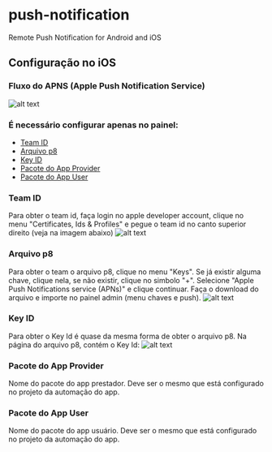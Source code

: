 # push-notification
Remote Push Notification for Android and iOS

## Configuração no iOS 
### Fluxo do APNS (Apple Push Notification Service)
![alt text](https://git.codificar.com.br/laravel-libs/push-notification/raw/master/img/authtoken.png)

### É necessário configurar apenas no painel: 
- [Team ID](#team-id)
- [Arquivo p8](#arquivo-p8)
- [Key ID](#key-id)
- [Pacote do App Provider](#pacote-do-app-provider)
- [Pacote do App User](#pacote-do-app-user)

### Team ID
Para obter o team id, faça login no apple developer account, clique no menu "Certificates, Ids & Profiles" e pegue o team id no canto superior direito (veja na imagem abaixo)
![alt text](https://git.codificar.com.br/laravel-libs/push-notification/raw/master/img/team_id.png)


### Arquivo p8
Para obter o team o arquivo p8, clique no menu "Keys". Se já existir alguma chave, clique nela, se não existir, clique no simbolo "+". Selecione "Apple Push Notifications service (APNs)" e clique continuar. Faça o download do arquivo e importe no painel admin (menu chaves e push).
![alt text](https://git.codificar.com.br/laravel-libs/push-notification/raw/master/img/p8_file.png)

### Key ID
Para obter o Key Id é quase da mesma forma de obter o arquivo p8. Na página do arquivo p8, contém o Key Id:
![alt text](https://git.codificar.com.br/laravel-libs/push-notification/raw/master/img/key_id.png)

### Pacote do App Provider
Nome do pacote do app prestador. Deve ser o mesmo que está configurado no projeto da automação do app.

### Pacote do App User
Nome do pacote do app usuário. Deve ser o mesmo que está configurado no projeto da automação do app.

